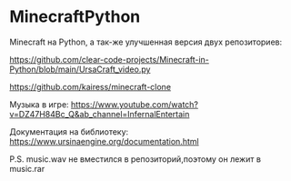 # MinecraftPython

Minecraft на Python, а так-же улучшенная версия двух репозиториев:

https://github.com/clear-code-projects/Minecraft-in-Python/blob/main/UrsaCraft_video.py

https://github.com/kairess/minecraft-clone

Музыка в игре: https://www.youtube.com/watch?v=DZ47H84Bc_Q&ab_channel=InfernalEntertain

Документация на библиотеку: https://www.ursinaengine.org/documentation.html

P.S. music.wav не вместился в репозиторий,поэтому он лежит в music.rar
